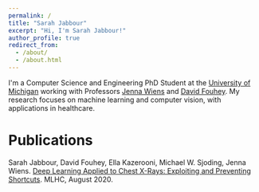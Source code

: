 ```yaml
---
permalink: /
title: "Sarah Jabbour"
excerpt: "Hi, I'm Sarah Jabbour!"
author_profile: true
redirect_from: 
  - /about/
  - /about.html
---
```

I'm a Computer Science and Engineering PhD Student at the [University of Michigan](https://umich.edu/) working with Professors [Jenna Wiens](https://wiens-group.engin.umich.edu/) and [David Fouhey](https://web.eecs.umich.edu/~fouhey/). My research focuses on machine learning and computer vision, with applications in healthcare. 

Publications
===
Sarah Jabbour, David Fouhey, Ella Kazerooni, Michael W. Sjoding, Jenna Wiens. [Deep Learning Applied to Chest X-Rays: Exploiting and Preventing Shortcuts](https://static1.squarespace.com/static/59d5ac1780bd5ef9c396eda6/t/5f22ccaf9de3991fef7b2802/1596116146792/134_CameraReadySubmission_MLHC_Chest_X_ray_Submission_2020_camera_ready%281%29.pdf). MLHC, August 2020.